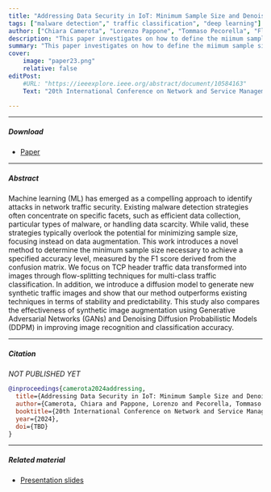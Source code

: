 ```yaml
---
title: "Addressing Data Security in IoT: Minimum Sample Size and Denoising Diffusion Models for Improved Malware Detection" 
tags: ["malware detection"," traffic classification", "deep learning"]
author: ["Chiara Camerota", "Lorenzo Pappone", "Tommaso Pecorella", "Flavio Esposito"]
description: "This paper investigates on how to define the miimum sample siz and improving the data agumentation for Traffic Images. Published 20th International Conference on Network and Service Management, 2024." 
summary: "This paper investigates on how to define the miimum sample siz and improving the data agumentation for Traffic Images." 
cover:
    image: "paper23.png"
    relative: false
editPost:
    #URL: "https://ieeexplore.ieee.org/abstract/document/10584163"
    Text: "20th International Conference on Network and Service Management"

---
```


---

##### Download

+ [Paper](paperSampe.pdf)

---

##### Abstract

Machine learning (ML) has emerged as a compelling approach to identify attacks in network traffic security. 
Existing malware detection strategies often concentrate on specific facets, such as efficient data collection, particular types of malware, or handling data scarcity. While valid, these strategies typically overlook the potential for minimizing sample size, focusing instead on data augmentation. This work introduces a novel method to determine the minimum sample size necessary to achieve a specified accuracy level, measured by the F1 score derived from the confusion matrix. We focus on TCP header traffic data transformed into images through flow-splitting techniques for multi-class traffic classification. In addition, we introduce a diffusion model to generate new synthetic traffic images and show that our method outperforms existing techniques in terms of stability and predictability. This study also compares the effectiveness of synthetic image augmentation using Generative Adversarial Networks (GANs) and Denoising Diffusion Probabilistic Models (DDPM) in improving image recognition and classification accuracy. 

---


##### Citation

*NOT PUBLISHED YET*

```BibTeX
@inproceedings{camerota2024addressing,
  title={Addressing Data Security in IoT: Minimum Sample Size and Denoising Diffusion Models for Improved Malware Detection},
  author={Camerota, Chiara and Pappone, Lorenzo and Pecorella, Tommaso and Esposito, Flavio},
  booktitle={20th International Conference on Network and Service Management},
  year={2024},
  doi={TBD}
}
```
---
##### Related material

+ [Presentation slides](PRes.pdf)
